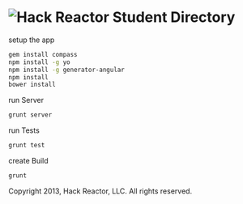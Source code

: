 ![Hack Reactor](https://dl.dropboxusercontent.com/u/7020515/HackReactor/logo.png)
Student Directory
===

setup the app
```bash
gem install compass
npm install -g yo
npm install -g generator-angular
npm install
bower install
```
run Server
```bash
grunt server
```
run Tests
```bash
grunt test
```
create Build
```bash
grunt
```


Copyright 2013, Hack Reactor, LLC. All rights reserved.
